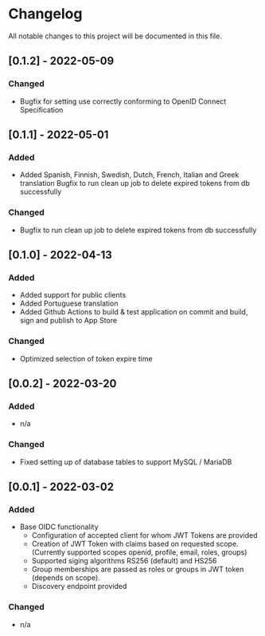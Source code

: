 # Changelog

All notable changes to this project will be documented in this file.

## [0.1.2] - 2022-05-09

### Changed

- Bugfix for setting use correctly conforming to OpenID Connect Specification

## [0.1.1] - 2022-05-01

### Added

- Added Spanish, Finnish, Swedish, Dutch, French, Italian and Greek translation
Bugfix to run clean up job to delete expired tokens from db successfully

### Changed

- Bugfix to run clean up job to delete expired tokens from db successfully

## [0.1.0] - 2022-04-13

### Added

- Added support for public clients
- Added Portuguese translation
- Added Github Actions to build & test application on commit and build, sign and publish to App Store

### Changed

- Optimized selection of token expire time

## [0.0.2] - 2022-03-20

### Added

- n/a

### Changed

- Fixed setting up of database tables to support MySQL / MariaDB

## [0.0.1] - 2022-03-02

### Added

- Base OIDC functionality
  - Configuration of accepted client for whom JWT Tokens are provided
  - Creation of JWT Token with claims based on requested scope. (Currently supported scopes openid, profile, email, roles, groups)
  - Supported siging algorithms RS256 (default) and HS256
  - Group memberships are passed as roles or groups in JWT token (depends on scope).
  - Discovery endpoint provided

### Changed

- n/a
